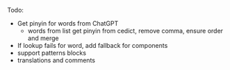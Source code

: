 Todo:
- Get pinyin for words from ChatGPT
  - words from list get pinyin from cedict, remove comma, ensure order and merge
- If lookup fails for word, add fallback for components
- support patterns blocks
- translations and comments
